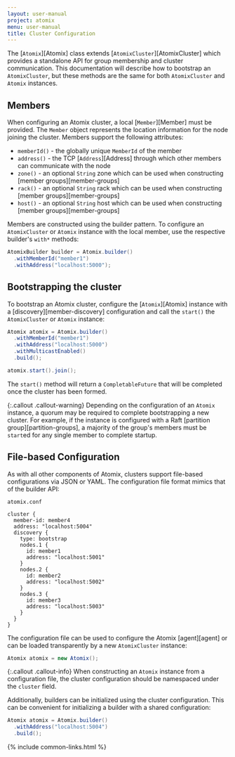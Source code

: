 ```yaml
---
layout: user-manual
project: atomix
menu: user-manual
title: Cluster Configuration
---
```


The [`Atomix`][Atomix] class extends [`AtomixCluster`][AtomixCluster] which provides a standalone API for group membership and cluster communication. This documentation will describe how to bootstrap an `AtomixCluster`, but these methods are the same for both `AtomixCluster` and `Atomix` instances.

## Members

When configuring an Atomix cluster, a local [`Member`][Member] must be provided. The `Member` object represents the location information for the node joining the cluster. Members support the following attributes:
* `memberId()` - the globally unique `MemberId` of the member
* `address()` - the TCP [`Address`][Address] through which other members can communicate with the node
* `zone()` - an optional `String` zone which can be used when constructing [member groups][member-groups]
* `rack()` - an optional `String` rack which can be used when constructing [member groups][member-groups]
* `host()` - an optional `String` host which can be used when constructing [member groups][member-groups]

Members are constructed using the builder pattern. To configure an `AtomixCluster` or `Atomix` instance with the local member, use the respective builder's `with*` methods:

```java
AtomixBuilder builder = Atomix.builder()
  .withMemberId("member1")
  .withAddress("localhost:5000");
```

## Bootstrapping the cluster

To bootstrap an Atomix cluster, configure the [`Atomix`][Atomix] instance with a [discovery][member-discovery] configuration and call the `start()` the `AtomixCluster` or `Atomix` instance:

```java
Atomix atomix = Atomix.builder()
  .withMemberId("member1")
  .withAddress("localhost:5000")
  .withMulticastEnabled()
  .build();

atomix.start().join();
```

The `start()` method will return a `CompletableFuture` that will be completed once the cluster has been formed.

{:.callout .callout-warning}
Depending on the configuration of an `Atomix` instance, a quorum may be required to complete bootstrapping a new cluster. For example, if the instance is configured with a Raft [partition group][partition-groups], a majority of the group's members must be `start`ed for any single member to complete startup.

## File-based Configuration

As with all other components of Atomix, clusters support file-based configurations via JSON or YAML. The configuration file format mimics that of the builder API:

`atomix.conf`

```hocon
cluster {
  member-id: member4
  address: "localhost:5004"
  discovery {
    type: bootstrap
    nodes.1 {
      id: member1
      address: "localhost:5001"
    }
    nodes.2 {
      id: member2
      address: "localhost:5002"
    }
    nodes.3 {
      id: member3
      address: "localhost:5003"
    }
  }
}
```

The configuration file can be used to configure the Atomix [agent][agent] or can be loaded transparently by a new `AtomixCluster` instance:

```java
Atomix atomix = new Atomix();
```

{:.callout .callout-info}
When constructing an `Atomix` instance from a configuration file, the cluster configuration should be namespaced under the `cluster` field.

Additionally, builders can be initialized using the cluster configuration. This can be convenient for initializing a builder with a shared configuration:

```java
Atomix atomix = Atomix.builder()
  .withAddress("localhost:5004")
  .build();
```

{% include common-links.html %}
